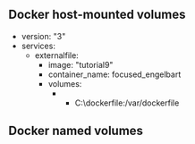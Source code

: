 
##  Docker host-mounted volumes

* version: "3"
* services:
  * externalfile:
    * image: "tutorial9"
    * container_name: focused_engelbart
    * volumes:
      * - C:\\dockerfile:/var/dockerfile

##  Docker named volumes
